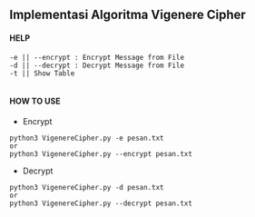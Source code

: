 ## Implementasi Algoritma Vigenere Cipher

#### HELP
```
-e || --encrypt : Encrypt Message from File
-d || --decrypt : Decrypt Message from File
-t || Show Table
		
```
#### HOW TO USE
* Encrypt
```
python3 VigenereCipher.py -e pesan.txt
or 
python3 VigenereCipher.py --encrypt pesan.txt
```

* Decrypt
```
python3 VigenereCipher.py -d pesan.txt
or 
python3 VigenereCipher.py --decrypt pesan.txt
```